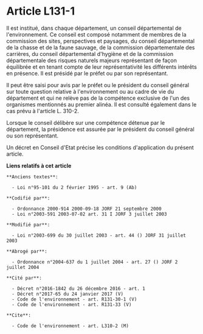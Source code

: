# Article L131-1

Il est institué, dans chaque département, un conseil départemental de l'environnement. Ce conseil est composé notamment de
membres de la commission des sites, perspectives et paysages, du conseil départemental de la chasse et de la faune sauvage,
de la commission départementale des carrières, du conseil départemental d'hygiène et de la commission départementale des
risques naturels majeurs représentant de façon équilibrée et en tenant compte de leur représentativité les différents
intérêts en présence. Il est présidé par le préfet ou par son représentant.

Il peut être saisi pour avis par le préfet ou le président du conseil général sur toute question relative à l'environnement
ou au cadre de vie du département et qui ne relève pas de la compétence exclusive de l'un des organismes mentionnés au
premier alinéa. Il est consulté également dans le cas prévu à l'article L. 310-2.

Lorsque le conseil délibère sur une compétence détenue par le département, la présidence est assurée par le président du
conseil général ou son représentant.

Un décret en Conseil d'Etat précise les conditions d'application du présent article.

**Liens relatifs à cet article**

	**Anciens textes**:

	  - Loi n°95-101 du 2 février 1995 - art. 9 (Ab)

	**Codifié par**:

	  - Ordonnance 2000-914 2000-09-18 JORF 21 septembre 2000
	  - Loi n°2003-591 2003-07-02 art. 31 I JORF 3 juillet 2003

	**Modifié par**:

	  - Loi n°2003-699 du 30 juillet 2003 - art. 44 () JORF 31 juillet 2003

	**Abrogé par**:

	  - Ordonnance n°2004-637 du 1 juillet 2004 - art. 27 () JORF 2 juillet 2004

	**Cité par**:

	  - Décret n°2016-1842 du 26 décembre 2016 - art. 1
	  - Décret n°2017-65 du 24 janvier 2017 (V)
	  - Code de l'environnement - art. R131-30-1 (V)
	  - Code de l'environnement - art. R131-33 (V)

	**Cite**:

	  - Code de l'environnement - art. L310-2 (M)

